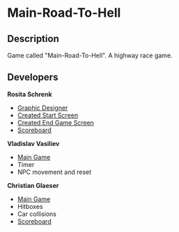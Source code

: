 # Main-Road-To-Hell
## Description
Game called "Main-Road-To-Hell". A highway race game.

## Developers
**Rosita Schrenk**
- [Graphic Designer](Images/pixel-street.png)
- [Created Start Screen](start.py)
- [Created End Game Screen](Game_over.py)
- [Scoreboard](Txt)

**Vladislav Vasiliev**
- [Main Game](Main.py)
- Timer
- NPC movement and reset

**Christian Glaeser**
- [Main Game](Main.py)
- Hitboxes
- Car collisions
- [Scoreboard](Txt)